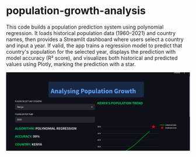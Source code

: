 # population-growth-analysis

This code builds a population prediction system using polynomial regression. It loads historical population data (1960–2021) and country names, then provides a Streamlit dashboard where users select a country and input a year. If valid, the app trains a regression model to predict that country's population for the selected year, displays the prediction with model accuracy (R² score), and visualizes both historical and predicted values using Plotly, marking the prediction with a star.

<img src="Screenshot from 2025-04-18 18-43-29.png" width=700>